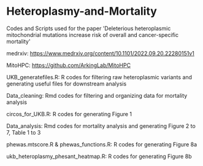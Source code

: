 # Heteroplasmy-and-Mortality
Codes and Scripts used  for the paper 'Deleterious heteroplasmic mitochondrial mutations increase risk of overall and cancer-specific mortality'

medrxiv: https://www.medrxiv.org/content/10.1101/2022.09.20.22280151v1

MitoHPC: https://github.com/ArkingLab/MitoHPC

UKB_generatefiles.R: R codes for filtering raw heteroplasmic variants and generating useful files for downstream analysis

Data_cleaning: Rmd codes for filtering and organizing data for mortality analysis

circos_for_UKB.R: R codes for generating Figure 1

Data_analysis: Rmd codes for mortality analysis and generating Figure 2 to 7, Table 1 to 3

phewas.mtscore.R & phewas_functions.R: R codes for generating Figure 8a

ukb_heteroplasmy_phesant_heatmap.R: R codes for generating Figure 8b

